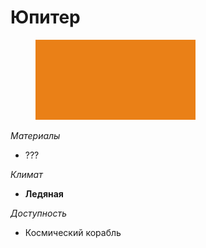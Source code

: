 # Юпитер

<figure><img src="../../.gitbook/assets/jupiter_landscape.png" alt=""><figcaption></figcaption></figure>

_Материалы_

* ???

_Климат_&#x20;

* **Ледяная**

_Доступность_

* Космический корабль
